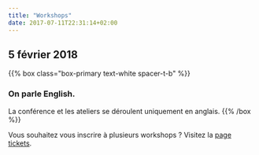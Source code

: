 ```yaml
---
title: "Workshops"
date: 2017-07-11T22:31:14+02:00
---
```

## 5 février 2018

{{% box class="box-primary text-white spacer-t-b" %}}
### On parle English.
La conférence et les ateliers se déroulent uniquement en anglais. 
{{% /box %}}

Vous souhaitez vous inscrire à plusieurs workshops ? Visitez la [page tickets](/tickets).

